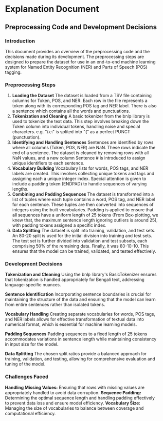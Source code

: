 # Explanation Document

## Preprocessing Code and Development Decisions

### Introduction

This document provides an overview of the preprocessing code and the decisions made during its development. The preprocessing steps are designed to prepare the dataset for use in an end-to-end machine learning system for Named Entity Recognition (NER) and Parts of Speech (POS) tagging.

### Preprocessing Steps

1. **Loading the Dataset**
   The dataset is loaded from a TSV file containing columns for Token, POS, and NER. Each row in the file represents a token along with its corresponding POS tag and NER label. There is also a sentence which contains all the words and punctuations.
2. **Tokenization and Cleaning**
   A basic tokenizer from the bnlp library is used to tokenize the text data. This step involves breaking down the Token column into individual tokens, handling noise and special characters. e.g. "(২৭" is splited into "(" as a perfect PUNCT (punctuation).
3. **Identifying and Handling Sentences**
   Sentences are identified by rows where all columns (Token, POS, NER) are NaN. These rows indicate the end of a sentence. The dataset is cleaned by removing rows with all NaN values, and a new column Sentence # is introduced to assign unique identifiers to each sentence.
4. **Vocabulary Building**
   Vocabulary lists for words, POS tags, and NER labels are created. This involves collecting unique tokens and tags and assigning each a unique integer index. Special attention is given to include a padding token (ENDPAD) to handle sequences of varying lengths.
5. **Combining and Padding Sequences**
   The dataset is transformed into a list of tuples where each tuple contains a word, POS tag, and NER label for each sentence. These tuples are then converted into sequences of integers using the built vocabularies. Padding is applied to ensure that all sequences have a uniform length of 25 tokens (From Box-plotting, we knew that, the maximum sentence length ignoring outliers is around 25), with padding tokens assigned a specific index.
6. **Data Splitting**
   The dataset is split into training, validation, and test sets. An 80-20 split is used for the initial division into training and test sets. The test set is further divided into validation and test subsets, each comprising 50% of the remaining data. Finally, it was 80-10-10. This ensures that the model can be trained, validated, and tested effectively.

### Development Decisions

**Tokenization and Cleaning**
Using the bnlp library's BasicTokenizer ensures that tokenization is handled appropriately for Bengali text, addressing language-specific nuances.

**Sentence Identification**
Incorporating sentence boundaries is crucial for maintaining the structure of the data and ensuring that the model can learn from entire sentences rather than isolated tokens.

**Vocabulary Handling**
Creating separate vocabularies for words, POS tags, and NER labels allows for effective transformation of textual data into numerical format, which is essential for machine learning models.

**Padding Sequences**
Padding sequences to a fixed length of 25 tokens accommodates variations in sentence length while maintaining consistency in input size for the model.

**Data Splitting**
The chosen split ratios provide a balanced approach for training, validation, and testing, allowing for comprehensive evaluation and tuning of the model.

### Challenges Faced

**Handling Missing Values:** Ensuring that rows with missing values are appropriately handled to avoid data corruption.
**Sequence Padding:** Determining the optimal sequence length and handling padding effectively to prevent data loss and ensure model efficiency.
**Vocabulary Size:** Managing the size of vocabularies to balance between coverage and computational efficiency.
